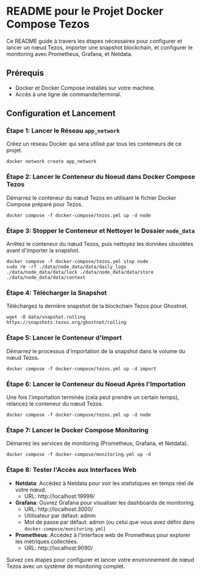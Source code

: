 
# README pour le Projet Docker Compose Tezos

Ce README guide à travers les étapes nécessaires pour configurer et lancer un nœud Tezos, importer une snapshot blockchain, et configurer le monitoring avec Prometheus, Grafana, et Netdata.

## Prérequis

- Docker et Docker Compose installés sur votre machine.
- Accès à une ligne de commande/terminal.

## Configuration et Lancement

### Étape 1: Lancer le Réseau `app_network`

Créez un réseau Docker qui sera utilisé par tous les conteneurs de ce projet.

```
docker network create app_network
```

### Étape 2: Lancer le Conteneur du Noeud dans Docker Compose Tezos

Démarrez le conteneur du nœud Tezos en utilisant le fichier Docker Compose préparé pour Tezos.

```
docker compose -f docker-compose/tezos.yml up -d node
```

### Étape 3: Stopper le Conteneur et Nettoyer le Dossier `node_data`

Arrêtez le conteneur du nœud Tezos, puis nettoyez les données obsolètes avant d'importer la snapshot.

```
docker compose -f docker-compose/tezos.yml stop node
sudo rm -rf ./data/node_data/data/daily_logs ./data/node_data/data/lock ./data/node_data/data/store ./data/node_data/data/context

```

### Étape 4: Télécharger la Snapshot

Téléchargez la dernière snapshot de la blockchain Tezos pour Ghostnet.

```
wget -O data/snapshot.rolling https://snapshots.tezos.org/ghostnet/rolling
```

### Étape 5: Lancer le Conteneur d'Import

Démarrez le processus d'importation de la snapshot dans le volume du nœud Tezos.

```
docker compose -f docker-compose/tezos.yml up -d import
```

### Étape 6: Lancer le Conteneur du Noeud Après l'Importation

Une fois l'importation terminée (cela peut prendre un certain temps), relancez le conteneur du nœud Tezos.

```
docker compose -f docker-compose/tezos.yml up -d node
```

### Étape 7: Lancer le Docker Compose Monitoring

Démarrez les services de monitoring (Prometheus, Grafana, et Netdata).

```
docker compose -f docker-compose/monitoring.yml up -d
```

### Étape 8: Tester l'Accès aux Interfaces Web

- **Netdata**: Accédez à Netdata pour voir les statistiques en temps réel de votre nœud.
    - URL: http://localhost:19999/
- **Grafana**: Ouvrez Grafana pour visualiser les dashboards de monitoring.
    - URL: http://localhost:3000/
    - Utilisateur par défaut: admin
    - Mot de passe par défaut: admin (ou celui que vous avez défini dans `docker-compose/monitoring.yml`)
- **Prometheus**: Accédez à l'interface web de Prometheus pour explorer les métriques collectées.
    - URL: http://localhost:9090/

Suivez ces étapes pour configurer et lancer votre environnement de nœud Tezos avec un système de monitoring complet.
